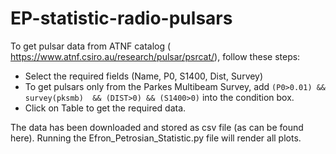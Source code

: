# EP-statistic-radio-pulsars

To get pulsar data from ATNF catalog ( https://www.atnf.csiro.au/research/pulsar/psrcat/), follow these steps:

- Select the required fields (Name, P0, S1400, Dist, Survey)
- To get pulsars only from the Parkes Multibeam Survey, add ```(P0>0.01) &&  survey(pksmb)  && (DIST>0) && (S1400>0)``` into the condition box.
- Click on Table to get the required data.

The data has been downloaded and stored as csv file (as can be found here). Running the Efron_Petrosian_Statistic.py file will render all plots.
